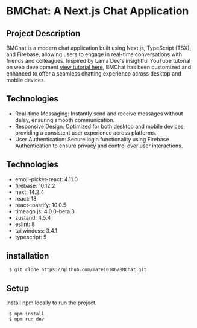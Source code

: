 # BMChat: A Next.js Chat Application

## Project Description

BMChat is a modern chat application built using Next.js, TypeScript (TSX), and Firebase, allowing users to engage in real-time conversations with friends and colleagues. Inspired by Lama Dev's insightful YouTube tutorial on web development [view tutorial here](https://www.youtube.com/watch?v=domt_Sx-wTY&t=220s), BMChat has been customized and enhanced to offer a seamless chatting experience across desktop and mobile devices.

## Technologies

- Real-time Messaging: Instantly send and receive messages without delay, ensuring smooth communication.
- Responsive Design: Optimized for both desktop and mobile devices, providing a consistent user experience across platforms.
- User Authentication: Secure login functionality using Firebase Authentication to ensure privacy and control over user interactions.

## Technologies

- emoji-picker-react: 4.11.0
- firebase: 10.12.2
- next: 14.2.4
- react: 18
- react-toastify: 10.0.5
- timeago.js: 4.0.0-beta.3
- zustand: 4.5.4
- eslint: 8
- tailwindcss: 3.4.1
- typescript: 5

## installation

```
 $ git clone https://github.com/mate10106/BMChat.git
```

## Setup

Install npm locally to run the project.

```
 $ npm install
 $ npm run dev
```
